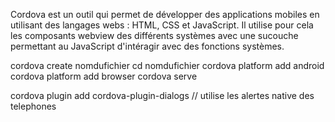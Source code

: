 Cordova est un outil qui permet de développer des applications mobiles en utilisant des langages webs : HTML, CSS et JavaScript. Il utilise pour cela les composants webview des différents systèmes avec une sucouche permettant au JavaScript d'intéragir avec des fonctions systèmes.


cordova create nomdufichier
cd nomdufichier
cordova platform add android
cordova platform add browser
cordova serve

cordova plugin add cordova-plugin-dialogs // utilise les alertes native des telephones